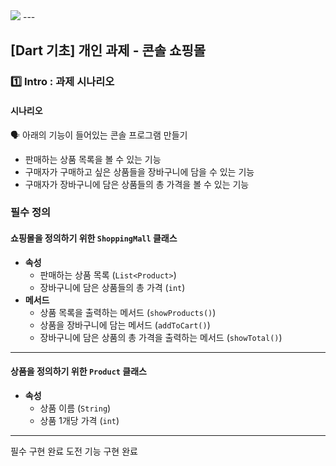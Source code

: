 <img src="https://img.shields.io/badge/dart-0175C2?style=for-the-badge&logo=dart&logoColor=white">
---

## [Dart 기초] 개인 과제 - 콘솔 쇼핑몰

### 1️⃣ **Intro : 과제 시나리오**

#### 시나리오

<aside>
🗣 아래의 기능이 들어있는 콘솔 프로그램 만들기

- 판매하는 상품 목록을 볼 수 있는 기능
- 구매자가 구매하고 싶은 상품들을 장바구니에 담을 수 있는 기능
- 구매자가 장바구니에 담은 상품들의 총 가격을 볼 수 있는 기능
</aside>

### 필수 정의

#### **쇼핑몰**을 정의하기 위한 `ShoppingMall` 클래스

- **속성**
    - 판매하는 상품 목록 (`List<Product>`)
    - 장바구니에 담은 상품들의 총 가격 (`int`)
- **메서드**
    - 상품 목록을 출력하는 메서드 (`showProducts()`)
    - 상품을 장바구니에 담는 메서드 (`addToCart()`)
    - 장바구니에 담은 상품의 총 가격을 출력하는 메서드 (`showTotal()`)

---

#### **상품**을 정의하기 위한 `Product` 클래스

- **속성**
    - 상품 이름 (`String`)
    - 상품 1개당 가격 (`int`)

---

필수 구현 완료
도전 기능 구현 완료

